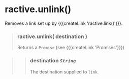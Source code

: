 # ractive.unlink()


Removes a link set up by {{{createLink 'ractive.link()'}}}.

> ### ractive.unlink( destination )
> Returns a `Promise` (see {{{createLink 'Promises'}}})

> > ### **destination** *`String`*
> > The destination supplied to `link`.


